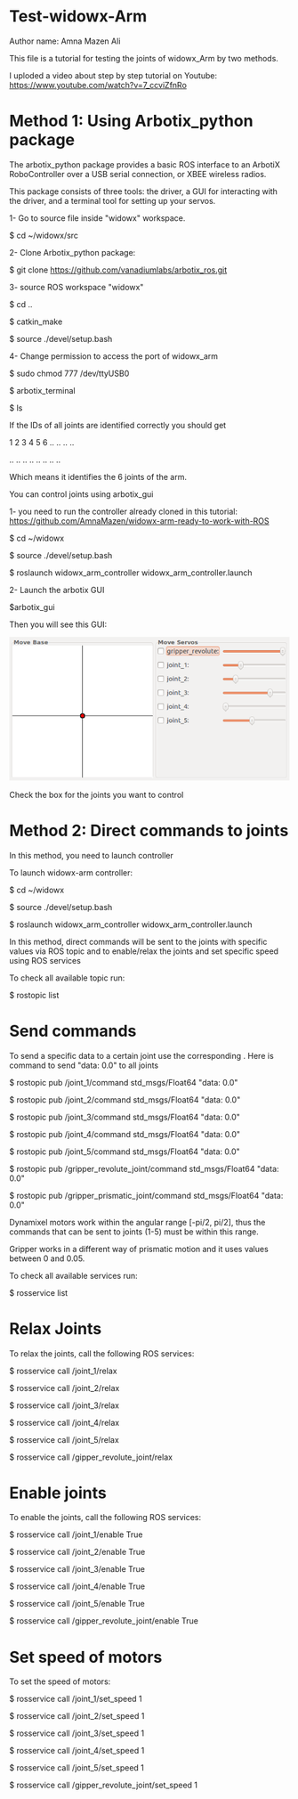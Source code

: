 # Test-widowx-Arm

Author name: Amna Mazen Ali

This file is a tutorial for testing the joints of widowx_Arm by two methods.

I uploded a video about step by step tutorial on Youtube: https://www.youtube.com/watch?v=7_ccviZfnRo




# Method 1: Using Arbotix_python package

The arbotix_python package provides a basic ROS interface to an ArbotiX RoboController over a USB serial connection, or XBEE wireless radios.

This package consists of three tools: the driver, a GUI for interacting with the driver, and a terminal tool for setting up your servos.

1- Go to source file inside "widowx" workspace.

  $ cd ~/widowx/src

2- Clone Arbotix_python package:

  $ git clone https://github.com/vanadiumlabs/arbotix_ros.git

3- source ROS workspace "widowx"

  $ cd ..

  $ catkin_make

  $ source ./devel/setup.bash

4- Change permission to access the port of widowx_arm

  $ sudo chmod 777 /dev/ttyUSB0

  $ arbotix_terminal 

  $ ls

If the IDs of all joints are identified correctly you should get 

1 2 3 4 5 6 .. .. .. .. 

.. .. .. .. .. .. .. ..

Which means it identifies the 6 joints of the arm. 

You can control joints using arbotix_gui

1- you need to run the controller already cloned in this tutorial: https://github.com/AmnaMazen/widowx-arm-ready-to-work-with-ROS

$ cd ~/widowx

  $ source ./devel/setup.bash

  $ roslaunch widowx_arm_controller widowx_arm_controller.launch

2- Launch the arbotix GUI

 $arbotix_gui
 
 Then you will see this GUI:

<img src="./arbotix_gui.png">


Check the box for the joints you want to control


# Method 2: Direct commands to joints

In this method, you need to launch controller 

To launch widowx-arm  controller:

  $ cd ~/widowx

  $ source ./devel/setup.bash

  $ roslaunch widowx_arm_controller widowx_arm_controller.launch

In this method, direct commands will be sent to the joints with specific values via ROS topic and to enable/relax the joints and set specific speed using ROS services


To check all available topic run:

  $ rostopic list
  
  
# Send commands

To send a specific data to a certain joint use the corresponding <topic-name>. Here is command to send "data: 0.0" to all joints
  
  $ rostopic pub /joint_1/command std_msgs/Float64 "data: 0.0" 
  
  $ rostopic pub /joint_2/command std_msgs/Float64 "data: 0.0" 
  
  $ rostopic pub /joint_3/command std_msgs/Float64 "data: 0.0" 
  
  $ rostopic pub /joint_4/command std_msgs/Float64 "data: 0.0" 
  
  $ rostopic pub /joint_5/command std_msgs/Float64 "data: 0.0" 
  
  $ rostopic pub /gripper_revolute_joint/command std_msgs/Float64 "data: 0.0" 
  
  $ rostopic pub /gripper_prismatic_joint/command std_msgs/Float64 "data: 0.0"

Dynamixel motors work within the angular range [-pi/2, pi/2], thus the commands that can be sent to joints (1-5) must be within this range.
  
Gripper works in a different way of prismatic motion and it uses values between 0 and 0.05.
  
To check all available services run:
  
  $ rosservice list
  
# Relax Joints
  
To relax the joints, call the following ROS services:
  
  $ rosservice call /joint_1/relax
  
  $ rosservice call /joint_2/relax
  
  $ rosservice call /joint_3/relax
  
  $ rosservice call /joint_4/relax
  
  $ rosservice call /joint_5/relax
  
  $ rosservice call /gipper_revolute_joint/relax
  
  
# Enable joints
  
To enable the joints, call the following ROS services:
  
  $ rosservice call /joint_1/enable True
  
  $ rosservice call /joint_2/enable True
  
  $ rosservice call /joint_3/enable True
  
  $ rosservice call /joint_4/enable True
  
  $ rosservice call /joint_5/enable True
  
  $ rosservice call /gipper_revolute_joint/enable True
  

# Set speed of motors  
  
To set the speed of motors:
  
  $ rosservice call /joint_1/set_speed 1
  
  $ rosservice call /joint_2/set_speed 1
  
  $ rosservice call /joint_3/set_speed 1
  
  $ rosservice call /joint_4/set_speed 1
  
  $ rosservice call /joint_5/set_speed 1
  
  $ rosservice call /gipper_revolute_joint/set_speed 1
  
  

 





